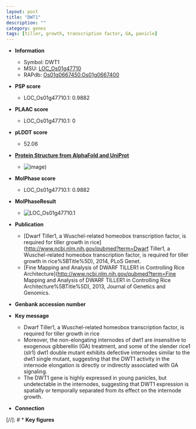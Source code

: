 ```yaml
---
layout: post
title: "DWT1"
description: ""
category: genes
tags: [tiller, growth, transcription factor, GA, panicle]
---
```


* **Information**  
    + Symbol: DWT1  
    + MSU: [LOC_Os01g47710](http://rice.plantbiology.msu.edu/cgi-bin/ORF_infopage.cgi?orf=LOC_Os01g47710)  
    + RAPdb: [Os01g0667450](http://rapdb.dna.affrc.go.jp/viewer/gbrowse_details/irgsp1?name=Os01g0667450),[Os01g0667400](http://rapdb.dna.affrc.go.jp/viewer/gbrowse_details/irgsp1?name=Os01g0667400)  

* **PSP score**  
    + LOC_Os01g47710.1: 0.9882 

* **PLAAC score**  
    + LOC_Os01g47710.1: 0 

* **pLDDT score**
    + 52.06

* **[Protein Structure from AlphaFold and UniProt](https://www.uniprot.org/uniprotkb/Q0JKK6/entry#structure)**
    + ![image](https://ricepsp.github.io/images/Q0/AF-Q0JKK6-F1.png))

* **MolPhase score**
    + LOC_Os01g47710.1: 0.9882

* **MolPhaseResult**
    + ![LOC_Os01g47710.1](https://ricepsp.github.io/pictures/LOC_Os01g/LOC_Os01g47710.1.png)

* **Publication**  
    + [Dwarf Tiller1, a Wuschel-related homeobox transcription factor, is required for tiller growth in rice](http://www.ncbi.nlm.nih.gov/pubmed?term=Dwarf Tiller1, a Wuschel-related homeobox transcription factor, is required for tiller growth in rice%5BTitle%5D), 2014, PLoS Genet.
    + [Fine Mapping and Analysis of DWARF TILLER1 in Controlling Rice Architecture](http://www.ncbi.nlm.nih.gov/pubmed?term=Fine Mapping and Analysis of DWARF TILLER1 in Controlling Rice Architecture%5BTitle%5D), 2013, Journal of Genetics and Genomics.

* **Genbank accession number**  

* **Key message**  
    + Dwarf Tiller1, a Wuschel-related homeobox transcription factor, is required for tiller growth in rice
    + Moreover, the non-elongating internodes of dwt1 are insensitive to exogenous gibberellin (GA) treatment, and some of the slender rice1 (slr1) dwt1 double mutant exhibits defective internodes similar to the dwt1 single mutant, suggesting that the DWT1 activity in the internode elongation is directly or indirectly associated with GA signaling.
    + The DWT1 gene is highly expressed in young panicles, but undetectable in the internodes, suggesting that DWT1 expression is spatially or temporally separated from its effect on the internode growth.

* **Connection**  

[//]: # * **Key figures**  


